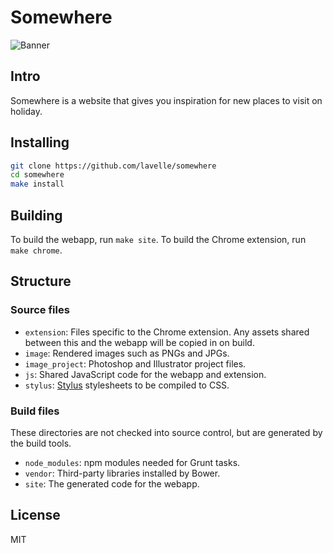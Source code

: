 # Somewhere

![Banner](https://github.com/lavelle/somewhere/blob/master/image/banner.jpg "Banner")

## Intro

Somewhere is a website that gives you inspiration for new places to visit on holiday.

## Installing

```bash
git clone https://github.com/lavelle/somewhere
cd somewhere
make install
```

## Building

To build the webapp, run `make site`. To build the Chrome extension, run `make chrome`.

## Structure

### Source files

- `extension`: Files specific to the Chrome extension. Any assets shared between this and the webapp will be copied in on build.
- `image`: Rendered images such as PNGs and JPGs.
- `image_project`: Photoshop and Illustrator project files.
- `js`: Shared JavaScript code for the webapp and extension.
- `stylus`: [Stylus][] stylesheets to be compiled to CSS.

### Build files

These directories are not checked into source control, but are generated by the build tools.

- `node_modules`: npm modules needed for Grunt tasks.
- `vendor`: Third-party libraries installed by Bower.
- `site`: The generated code for the webapp.

## License

MIT

[stylus]: http://learnboost.github.io/stylus/
